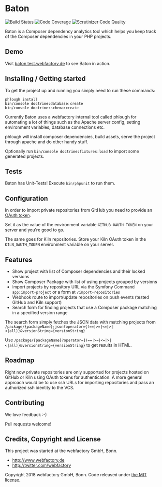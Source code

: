 # Baton

[![Build Status](https://scrutinizer-ci.com/g/webfactory/baton/badges/build.png?b=master&s=a300eda908a21c2d2dc9ef1aadafcd118bd165f3)](https://scrutinizer-ci.com/g/webfactory/baton/build-status/master)
[![Code Coverage](https://scrutinizer-ci.com/g/webfactory/baton/badges/coverage.png?b=master&s=08865c7d8040b9dba1edb2e66ffc55ff8a32a5fd)](https://scrutinizer-ci.com/g/webfactory/baton/?branch=master)
[![Scrutinizer Code Quality](https://scrutinizer-ci.com/g/webfactory/baton/badges/quality-score.png?b=master&s=afdec476fd320d69b87e0c52427ba876c67addc8)](https://scrutinizer-ci.com/g/webfactory/baton/?branch=master)

Baton is a Composer dependency analytics tool which helps you keep track of the Composer dependencies in your PHP projects.


## Demo

Visit [baton.test.webfactory.de](http://baton.test.webfactory.de) to see Baton in action.

## Installing / Getting started

To get the project up and running you simply need to run these commands:

```shell
phlough install
bin/console doctrine:database:create
bin/console doctrine:schema:create
```

Currently Baton uses a webfactory internal tool called phlough for automating a lot of things such as the Apache server config,
setting environment variables, database connections etc.

phlough will install composer dependencies, build assets, serve the project through apache and do other handy stuff.

Optionally run `bin/console doctrine:fixtures:load` to import some generated projects.

## Tests

Baton has Unit-Tests! Execute `bin/phpunit` to run them.

## Configuration

In order to import private repositories from GitHub you need to provide an [OAuth token](https://help.github.com/articles/creating-a-personal-access-token-for-the-command-line/).

Set it as the value of the environment variable `GITHUB_OAUTH_TOKEN` on your server and you're good to go.

The same goes for Kiln repositories. Store your Kiln OAuth token in the `KILN_OAUTH_TOKEN` environment variable on your server.

## Features

* Show project with list of Composer dependencies and their locked versions
* Show Composer Package with list of using projects grouped by versions
* Import projects by repository URL via the Symfony Command `app:import-project` or a form at `/import-repositories`
* Webhook route to import/update repositories on push events (tested GitHub and Kiln support)
* Search form for finding projects that use a Composer package matching in a specified version range

The search form simply fetches the JSON data with matching projects from `/package/{packageName};json?operator={(==|>=|<=|>|<|all)}&versionString={versionString}`

Use `/package/{packageName}?operator={(==|>=|<=|>|<|all)}&versionString={versionString}` to get results in HTML.

## Roadmap

Right now private repositories are only supported for projects hosted on GitHub or Kiln using OAuth tokens for authentication.
A more general approach would be to use ssh URLs for importing repositories and pass an authorized ssh identity to the VCS.

## Contributing

We love feedback :-)

Pull requests welcome!

## Credits, Copyright and License

This project was started at the webfactory GmbH, Bonn.

- <http://www.webfactory.de>
- <http://twitter.com/webfactory>

Copyright 2018 webfactory GmbH, Bonn. Code released under [the MIT license](LICENSE).
